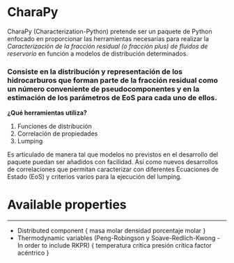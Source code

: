 # CharaPy

CharaPy (Characterization-Python) pretende ser un paquete de Python enfocado en proporcionar las herramientas necesarias para realizar la *Caracterización de la fracción residual (o fracción plus) de fluidos de reservorio* en función a modelos de distribución determinados. 

### Consiste en la distribución y representación de los hidrocarburos que forman parte de la fracción residual como un número conveniente de pseudocomponentes y en la estimación de los parámetros de EoS para cada uno de ellos.

**¿Qué herramientas utiliza?**

1.   Funciones de distribución
2.   Correlación de propiedades
3.   Lumping

Es articulado de manera tal que modelos no previstos en el desarrollo del paquete puedan ser añadidos con facilidad. Así como nuevos desarrollos de correlaciones que permitan caracterizar con diferentes Ecuaciones de Estado (EoS) y criterios varios para la ejecución del lumping. 

# Available properties
------------------------------------------------------
* Distributed component {
                          masa molar
                          densidad
                          porcentaje molar
                          }
* Thermodynamic variables 
(Peng-Robingson y Soave-Redlich-Kwong - In order to include RKPR) {
                                                                   temperatura crítica
                                                                   presión crítica
                                                                   factor acéntrico
                                                                   }
